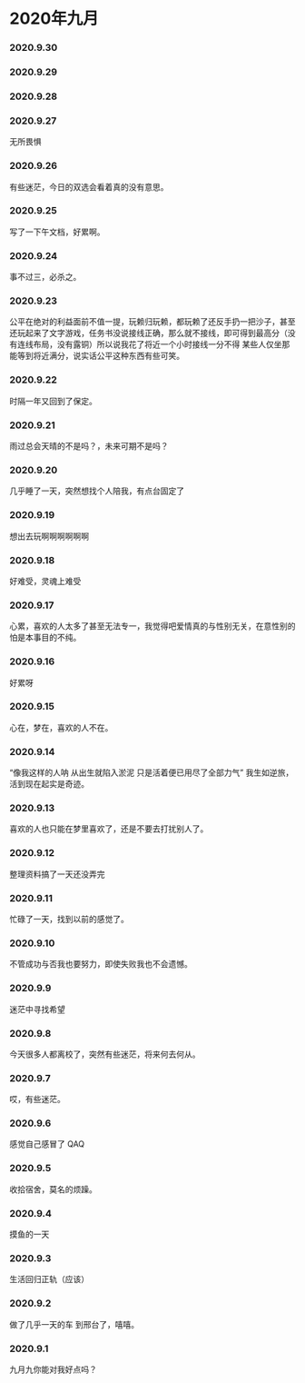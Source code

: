 # 2020年九月

### 2020.9.30
### 2020.9.29
### 2020.9.28
### 2020.9.27
无所畏惧
### 2020.9.26
有些迷茫，今日的双选会看着真的没有意思。
### 2020.9.25
写了一下午文档，好累啊。
### 2020.9.24
事不过三，必杀之。
### 2020.9.23
公平在绝对的利益面前不值一提，玩赖归玩赖，都玩赖了还反手扔一把沙子，甚至还玩起来了文字游戏，任务书没说接线正确，那么就不接线，即可得到最高分（没有连线布局，没有露铜）所以说我花了将近一个小时接线一分不得 某些人仅坐那 能等到将近满分，说实话公平这种东西有些可笑。
### 2020.9.22
时隔一年又回到了保定。
### 2020.9.21
雨过总会天晴的不是吗？，未来可期不是吗？
### 2020.9.20
几乎睡了一天，突然想找个人陪我，有点台固定了
### 2020.9.19
想出去玩啊啊啊啊啊啊
### 2020.9.18
好难受，灵魂上难受
### 2020.9.17
心累，喜欢的人太多了甚至无法专一，我觉得吧爱情真的与性别无关，在意性别的怕是本事目的不纯。
### 2020.9.16
好累呀
### 2020.9.15
心在，梦在，喜欢的人不在。
### 2020.9.14
“像我这样的人呐 从出生就陷入淤泥 只是活着便已用尽了全部力气” 我生如逆旅，活到现在起实是奇迹。
### 2020.9.13
喜欢的人也只能在梦里喜欢了，还是不要去打扰别人了。
### 2020.9.12
整理资料搞了一天还没弄完
### 2020.9.11
忙碌了一天，找到以前的感觉了。
### 2020.9.10
不管成功与否我也要努力，即使失败我也不会遗憾。
### 2020.9.9
迷茫中寻找希望
### 2020.9.8
今天很多人都离校了，突然有些迷茫，将来何去何从。
### 2020.9.7
哎，有些迷茫。
### 2020.9.6
感觉自己感冒了 QAQ
### 2020.9.5
收拾宿舍，莫名的烦躁。
### 2020.9.4
摸鱼的一天
### 2020.9.3
生活回归正轨（应该）
### 2020.9.2
做了几乎一天的车 到邢台了，嘻嘻。
### 2020.9.1
九月九你能对我好点吗？
